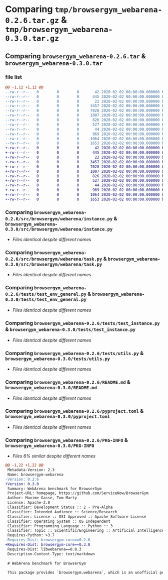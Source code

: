 # Comparing `tmp/browsergym_webarena-0.2.6.tar.gz` & `tmp/browsergym_webarena-0.3.0.tar.gz`

## Comparing `browsergym_webarena-0.2.6.tar` & `browsergym_webarena-0.3.0.tar`

### file list

```diff
@@ -1,12 +1,12 @@
--rw-r--r--   0        0        0       42 2020-02-02 00:00:00.000000 browsergym_webarena-0.2.6/requirements.txt
--rw-r--r--   0        0        0      445 2020-02-02 00:00:00.000000 browsergym_webarena-0.2.6/src/browsergym/webarena/__init__.py
--rw-r--r--   0        0        0       22 2020-02-02 00:00:00.000000 browsergym_webarena-0.2.6/src/browsergym/webarena/config.py
--rw-r--r--   0        0        0     3457 2020-02-02 00:00:00.000000 browsergym_webarena-0.2.6/src/browsergym/webarena/instance.py
--rw-r--r--   0        0        0     7028 2020-02-02 00:00:00.000000 browsergym_webarena-0.2.6/src/browsergym/webarena/task.py
--rw-r--r--   0        0        0     1007 2020-02-02 00:00:00.000000 browsergym_webarena-0.2.6/tests/test_env_general.py
--rw-r--r--   0        0        0      826 2020-02-02 00:00:00.000000 browsergym_webarena-0.2.6/tests/test_instance.py
--rw-r--r--   0        0        0      527 2020-02-02 00:00:00.000000 browsergym_webarena-0.2.6/tests/utils.py
--rw-r--r--   0        0        0       44 2020-02-02 00:00:00.000000 browsergym_webarena-0.2.6/.gitignore
--rw-r--r--   0        0        0      969 2020-02-02 00:00:00.000000 browsergym_webarena-0.2.6/README.md
--rw-r--r--   0        0        0     1064 2020-02-02 00:00:00.000000 browsergym_webarena-0.2.6/pyproject.toml
--rw-r--r--   0        0        0     1653 2020-02-02 00:00:00.000000 browsergym_webarena-0.2.6/PKG-INFO
+-rw-r--r--   0        0        0       42 2020-02-02 00:00:00.000000 browsergym_webarena-0.3.0/requirements.txt
+-rw-r--r--   0        0        0      445 2020-02-02 00:00:00.000000 browsergym_webarena-0.3.0/src/browsergym/webarena/__init__.py
+-rw-r--r--   0        0        0       22 2020-02-02 00:00:00.000000 browsergym_webarena-0.3.0/src/browsergym/webarena/config.py
+-rw-r--r--   0        0        0     3457 2020-02-02 00:00:00.000000 browsergym_webarena-0.3.0/src/browsergym/webarena/instance.py
+-rw-r--r--   0        0        0     7028 2020-02-02 00:00:00.000000 browsergym_webarena-0.3.0/src/browsergym/webarena/task.py
+-rw-r--r--   0        0        0     1007 2020-02-02 00:00:00.000000 browsergym_webarena-0.3.0/tests/test_env_general.py
+-rw-r--r--   0        0        0      826 2020-02-02 00:00:00.000000 browsergym_webarena-0.3.0/tests/test_instance.py
+-rw-r--r--   0        0        0      527 2020-02-02 00:00:00.000000 browsergym_webarena-0.3.0/tests/utils.py
+-rw-r--r--   0        0        0       44 2020-02-02 00:00:00.000000 browsergym_webarena-0.3.0/.gitignore
+-rw-r--r--   0        0        0      969 2020-02-02 00:00:00.000000 browsergym_webarena-0.3.0/README.md
+-rw-r--r--   0        0        0     1064 2020-02-02 00:00:00.000000 browsergym_webarena-0.3.0/pyproject.toml
+-rw-r--r--   0        0        0     1653 2020-02-02 00:00:00.000000 browsergym_webarena-0.3.0/PKG-INFO
```

### Comparing `browsergym_webarena-0.2.6/src/browsergym/webarena/instance.py` & `browsergym_webarena-0.3.0/src/browsergym/webarena/instance.py`

 * *Files identical despite different names*

### Comparing `browsergym_webarena-0.2.6/src/browsergym/webarena/task.py` & `browsergym_webarena-0.3.0/src/browsergym/webarena/task.py`

 * *Files identical despite different names*

### Comparing `browsergym_webarena-0.2.6/tests/test_env_general.py` & `browsergym_webarena-0.3.0/tests/test_env_general.py`

 * *Files identical despite different names*

### Comparing `browsergym_webarena-0.2.6/tests/test_instance.py` & `browsergym_webarena-0.3.0/tests/test_instance.py`

 * *Files identical despite different names*

### Comparing `browsergym_webarena-0.2.6/tests/utils.py` & `browsergym_webarena-0.3.0/tests/utils.py`

 * *Files identical despite different names*

### Comparing `browsergym_webarena-0.2.6/README.md` & `browsergym_webarena-0.3.0/README.md`

 * *Files identical despite different names*

### Comparing `browsergym_webarena-0.2.6/pyproject.toml` & `browsergym_webarena-0.3.0/pyproject.toml`

 * *Files identical despite different names*

### Comparing `browsergym_webarena-0.2.6/PKG-INFO` & `browsergym_webarena-0.3.0/PKG-INFO`

 * *Files 6% similar despite different names*

```diff
@@ -1,22 +1,22 @@
 Metadata-Version: 2.3
 Name: browsergym-webarena
-Version: 0.2.6
+Version: 0.3.0
 Summary: WebArena benchmark for BrowserGym
 Project-URL: homepage, https://github.com/ServiceNow/BrowserGym
 Author: Maxime Gasse, Tom Marty
 License: Apache-2.0
 Classifier: Development Status :: 2 - Pre-Alpha
 Classifier: Intended Audience :: Science/Research
 Classifier: License :: OSI Approved :: Apache Software License
 Classifier: Operating System :: OS Independent
 Classifier: Programming Language :: Python :: 3
 Classifier: Topic :: Scientific/Engineering :: Artificial Intelligence
 Requires-Python: >3.7
-Requires-Dist: browsergym-core==0.2.6
+Requires-Dist: browsergym-core==0.3.0
 Requires-Dist: libwebarena==0.0.3
 Description-Content-Type: text/markdown
 
 # WebArena benchmark for BrowserGym
 
 This package provides `browsergym.webarena`, which is an unofficial port of the [WebArena](https://webarena.dev/) benchmark for BrowserGym.
```

